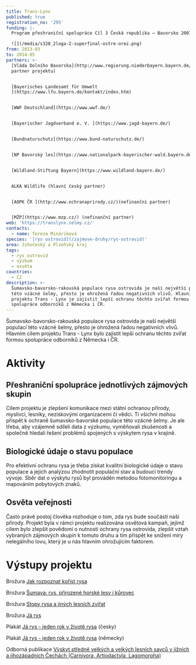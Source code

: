 ```yaml
---
title: Trans-Lynx
published: true
registration_no: '295'
funding: |-
  Program přeshraniční spolupráce Cíl 3 Česká republika – Bavorsko 2007-2013

  ![](/media/s320_2loga-2-superfinal-ostre-orez.png)
from: 2013-03
to: 2014-05
partners: >-
  [Vláda Dolního Bavorska](http://www.regierung.niederbayern.bayern.de/) (hlavní
  partner projektu)


  [Bayerisches Landesamt für Umwelt
  ](https://www.lfu.bayern.de/kontakt/index.htm)


  [WWF Deutschland](https://www.wwf.de/)


  [Bayerischer Jagdverband e. V. ](https://www.jagd-bayern.de/)


  [Bundnaturschutz](https://www.bund-naturschutz.de/)


  [NP Bavorský les](https://www.nationalpark-bayerischer-wald.bayern.de/)


  [Wildland-Stiftung Bayern](https://www.wildland-bayern.de/) 


  ALKA Wildlife (hlavní český partner)


  [AOPK ČR ](http://www.ochranaprirody.cz/)(nefinanční partner)


  [MŽP](https://www.mzp.cz/) (nefinanční partner)
web: 'https://translynx.selmy.cz/'
contacts:
  - name: Tereza Mináriková
species: '[rys ostrovid](/zajmove-druhy/rys-ostrovid)'
area: Jihočeský a Plzeňský kraj
tags:
  - rys ostrovid
  - výzkum
  - osvěta
countries:
  - CZ
description: >-
  Šumavsko-bavorsko-rakouská populace rysa ostrovida je naší největší populací
  této vzácné šelmy, přesto je ohrožená řadou negativních vlivů. Hlavním cílem
  projektu Trans - Lynx je zajistit lepší ochranu těchto zvířat formou
  spolupráce odborníků z Německa i ČR.
---
```

Šumavsko-bavorsko-rakouská populace rysa ostrovida je naší největší populací této vzácné šelmy, přesto je ohrožená řadou negativních vlivů. Hlavním cílem projektu Trans - Lynx bylo zajistit lepší ochranu těchto zvířat formou spolupráce odborníků z Německa i ČR. 

# Aktivity

## Přeshraniční spolupráce jednotlivých zájmových skupin

Cílem projektu je zlepšení komunikace mezi státní ochranou přírody, myslivci, lesníky, neziskovými organizacemi či vědci. Ti všichni mohou přispět k ochraně šumavsko-bavorské populace této vzácné šelmy. Je ale třeba, aby vzájemně sdíleli data z výzkumu, vyměňovali zkušenosti a společně hledali řešení problémů spojených s výskytem rysa v krajině. 

## Biologické údaje o stavu populace

Pro efektivní ochranu rysa je třeba získat kvalitní biologické údaje o stavu populace a jejich analýzou zhodnotit populační stav a budoucí trendy vývoje. Sběr dat o výskytu rysů byl prováděn metodou fotomonitoringu a mapováním pobytových znaků. 

## Osvěta veřejnosti

Často právě postoj člověka rozhoduje o tom, zda rys bude součástí naší přírody. Projekt byla v rámci projektu realizována osvětová kampaň, jejímž cílem bylo zlepšit povědomí o nutnosti ochrany rysa ostrovida, zlepšit vztah vybraných zájmových skupin k tomuto druhu a tím přispět ke snížení míry nelegálního lovu, který je u nás hlavním ohrožujícím faktorem.

# Výstupy projektu

Brožura [Jak rozpoznat kořist rysa](/media/alka_translynx_korist_verze_final.pdf)

Brožura [Šumava: rys, přirozené horské lesy i kůrovec](/media/translynx_sumava.pdf)

Brožura [Stopy rysa a jiných lesních zvířat](/media/ALKA_stopy_rysa_web.pdf)

Brožura [Já rys](/media/ja_rys_alka_www_final.pdf)

Plakát [Já rys - jeden rok v životě rysa](/media/plakat_rys_mj_www.pdf) (česky)

Plakát [Já rys - jeden rok v životě rysa](/media/plakat_rys_german_www.pdf) (německy)

Odborná publikace [Výskyt středně velkých a velkých lesních savců v jižních a jihozápadních Čechách (Carnivora, Artiodactyla, Lagomorpha)](/media/043_064_Minarikova.pdf)
